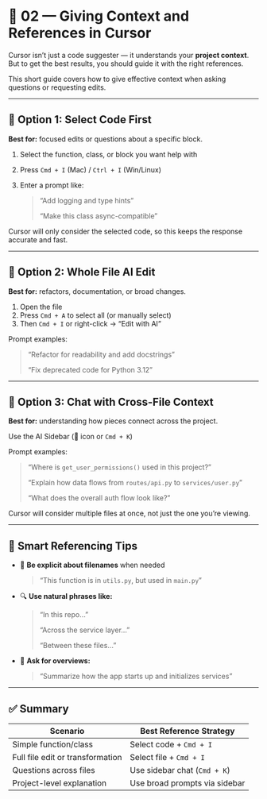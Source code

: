 # 🧠 02 — Giving Context and References in Cursor

Cursor isn’t just a code suggester — it understands your **project context**. But to get the best results, you should guide it with the right references.

This short guide covers how to give effective context when asking questions or requesting edits.

---

## 🧩 Option 1: Select Code First

**Best for:** focused edits or questions about a specific block.

1. Select the function, class, or block you want help with
2. Press `Cmd + I` (Mac) / `Ctrl + I` (Win/Linux)
3. Enter a prompt like:

   > “Add logging and type hints”
   >
   > “Make this class async-compatible”

Cursor will only consider the selected code, so this keeps the response accurate and fast.

---

## 📁 Option 2: Whole File AI Edit

**Best for:** refactors, documentation, or broad changes.

1. Open the file
2. Press `Cmd + A` to select all (or manually select)
3. Then `Cmd + I` or right-click → “Edit with AI”

Prompt examples:

> “Refactor for readability and add docstrings”
> 
> “Fix deprecated code for Python 3.12”

---

## 🔗 Option 3: Chat with Cross-File Context

**Best for:** understanding how pieces connect across the project.

Use the AI Sidebar (💬 icon or `Cmd + K`)

Prompt examples:

> “Where is `get_user_permissions()` used in this project?”
> 
> “Explain how data flows from `routes/api.py` to `services/user.py`”
> 
> “What does the overall auth flow look like?”

Cursor will consider multiple files at once, not just the one you’re viewing.

---

## 🧠 Smart Referencing Tips

* 📌 **Be explicit about filenames** when needed

  > “This function is in `utils.py`, but used in `main.py`”

* 🔍 **Use natural phrases like:**

  > “In this repo…”
  > 
  > “Across the service layer…”
  > 
  > “Between these files…”

* 📂 **Ask for overviews:**

  > “Summarize how the app starts up and initializes services”

---

## ✅ Summary

| Scenario                         | Best Reference Strategy       |
| -------------------------------- | ----------------------------- |
| Simple function/class            | Select code + `Cmd + I`       |
| Full file edit or transformation | Select file + `Cmd + I`       |
| Questions across files           | Use sidebar chat (`Cmd + K`)  |
| Project-level explanation        | Use broad prompts via sidebar |

